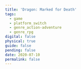 ```yaml
---
title: 'Dragon: Marked for Death'
tags:
  - game
  - platform_switch
  - genre_action-adventure
  - genre_rpg
digital: false
physical: true
guide: false
pending: false
date: 2020-07-10
permalink: false
---
```

